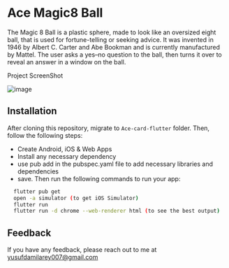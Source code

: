 # Ace Magic8 Ball

The Magic 8 Ball is a plastic sphere, made to look like an oversized eight ball, that is used for fortune-telling or seeking advice. It was invented in 1946 by Albert C. Carter and Abe Bookman and is currently manufactured by Mattel. The user asks a yes–no question to the ball, then turns it over to reveal an answer in a window on the ball.




Project ScreenShot


![image](https://user-images.githubusercontent.com/54309095/211283347-d78095bf-c391-446c-93ee-2abe16ac9bfb.png)




## Installation
After cloning this repository, migrate to ```Ace-card-flutter``` folder. Then, follow the following steps:
- Create Android, iOS & Web Apps
- Install any necessary dependency
- use pub add in the pubspec.yaml file to add necessary libraries and dependencies
- save.
Then run the following commands to run your app:
```bash
  flutter pub get
  open -a simulator (to get iOS Simulator)
  flutter run
  flutter run -d chrome --web-renderer html (to see the best output)
```

    
## Feedback

If you have any feedback, please reach out to me at yusufdamilarey007@gmail.com

